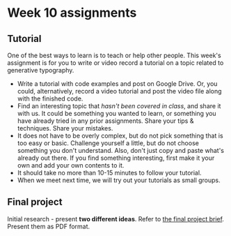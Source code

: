 # Week 10 assignments

## Tutorial

One of the best ways to learn is to teach or help other people. This week's assignment is for you to write or video record a tutorial on a topic related to generative typography.

- Write a tutorial with code examples and post on Google Drive. Or, you could, alternatively, record a video tutorial and post the video file along with the finished code.
- Find an interesting topic that *hasn't been covered in class*, and share it with us. It could be something you wanted to learn, or something you have already tried in any prior assignments. Share your tips & techniques. Share your mistakes.
- It does not have to be overly complex, but do not pick something that is too easy or basic. Challenge yourself a little, but do not choose something you don't understand. Also, don't just copy and paste what's already out there. If you find something interesting, first make it your own and add your own contents to it.
- It should take no more than 10-15 minutes to follow your tutorial.
- When we meet next time, we will try out your tutorials as small groups.

## Final project
Initial research - present **two different ideas**. Refer to [the final project brief](https://github.com/cdaein/mica-gd405/blob/spring2018/lectures/proj-final.md). Present them as PDF format.

